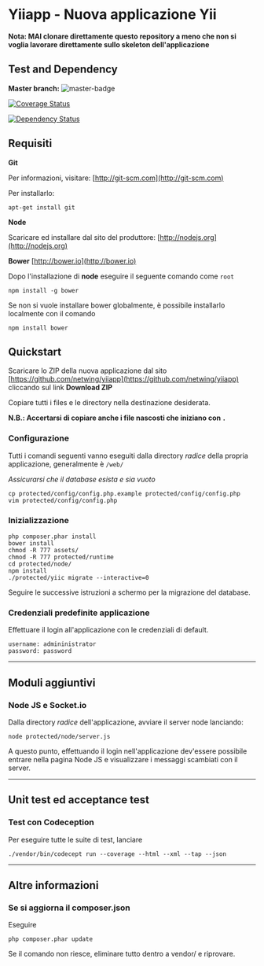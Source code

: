 Yiiapp - Nuova applicazione Yii
===============================

**Nota: MAI clonare direttamente questo repository a meno che non si voglia lavorare direttamente sullo skeleton dell'applicazione**

Test and Dependency
-------------------

**Master branch:** ![master-badge](https://circleci.com/gh/netwing/yiiapp/tree/master.png)

[![Coverage Status](https://coveralls.io/repos/netwing/yiiapp/badge.png?branch=master)](https://coveralls.io/r/netwing/yiiapp?branch=master)

[![Dependency Status](https://www.versioneye.com/user/projects/524a84fe632bac6d87004e77/badge.png)](https://www.versioneye.com/user/projects/524a84fe632bac6d87004e77)


Requisiti
---------

**Git** 

Per informazioni, visitare: [http://git-scm.com](http://git-scm.com)

Per installarlo:

    apt-get install git

**Node**

Scaricare ed installare dal sito del produttore: [http://nodejs.org](http://nodejs.org)

**Bower** [http://bower.io](http://bower.io)

Dopo l'installazione di **node** eseguire il seguente comando come `root`

    npm install -g bower

Se non si vuole installare bower globalmente, è possibile installarlo localmente con il comando

    npm install bower

Quickstart
----------

Scaricare lo ZIP della nuova applicazione dal sito [https://github.com/netwing/yiiapp](https://github.com/netwing/yiiapp) cliccando sul link **Download ZIP**

Copiare tutti i files e le directory nella destinazione desiderata.

**N.B.: Accertarsi di copiare anche i file nascosti che iniziano con `.`**

### Configurazione

Tutti i comandi seguenti vanno eseguiti dalla directory *radice* della propria applicazione, generalmente è `/web/`

*Assicurarsi che il database esista e sia vuoto*

    cp protected/config/config.php.example protected/config/config.php
    vim protected/config/config.php

### Inizializzazione

    php composer.phar install
    bower install
    chmod -R 777 assets/
    chmod -R 777 protected/runtime
    cd protected/node/
    npm install
    ./protected/yiic migrate --interactive=0

Seguire le successive istruzioni a schermo per la migrazione del database.

### Credenziali predefinite applicazione

Effettuare il login all'applicazione con le credenziali di default.

    username: admininistrator
    password: password

---

Moduli aggiuntivi
-----------------

### Node JS e Socket.io

Dalla directory *radice* dell'applicazione, avviare il server node lanciando:

    node protected/node/server.js

A questo punto, effettuando il login nell'applicazione dev'essere possibile entrare nella pagina Node JS e visualizzare i messaggi scambiati con il server.

---

Unit test ed acceptance test
----------------------------

### Test con Codeception

Per eseguire tutte le suite di test, lanciare

    ./vendor/bin/codecept run --coverage --html --xml --tap --json

---

Altre informazioni
------------------

### Se si aggiorna il composer.json

Eseguire 

    php composer.phar update

Se il comando non riesce, eliminare tutto dentro a vendor/ e riprovare.
